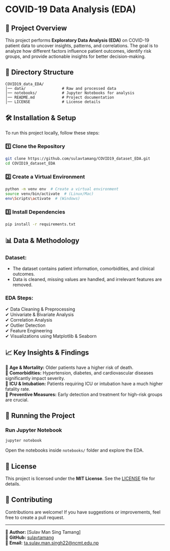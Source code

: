 # COVID-19 Data Analysis (EDA)

## 📌 Project Overview
This project performs **Exploratory Data Analysis (EDA)** on COVID-19 patient data to uncover insights, patterns, and correlations. The goal is to analyze how different factors influence patient outcomes, identify risk groups, and provide actionable insights for better decision-making.

## 📂 Directory Structure
```
COVID19_data_EDA/
│── data/                # Raw and processed data
│── notebooks/           # Jupyter Notebooks for analysis
│── README.md            # Project documentation
│── LICENSE              # License details
```

## 🛠️ Installation & Setup
To run this project locally, follow these steps:

### **1️⃣ Clone the Repository**
```bash
git clone https://github.com/sulavtamang/COVID19_dataset_EDA.git
cd COVID19_dataset_EDA
```

### **2️⃣ Create a Virtual Environment**
```bash
python -m venv env  # Create a virtual environment
source venv/bin/activate  # (Linux/Mac)
env\Scripts\activate  # (Windows)
```

### **3️⃣ Install Dependencies**
```bash
pip install -r requirements.txt
```

## 📊 Data & Methodology
### **Dataset:**
- The dataset contains patient information, comorbidities, and clinical outcomes.
- Data is cleaned, missing values are handled, and irrelevant features are removed.

### **EDA Steps:**
✔ Data Cleaning & Preprocessing  
✔ Univariate & Bivariate Analysis  
✔ Correlation Analysis  
✔ Outlier Detection  
✔ Feature Engineering  
✔ Visualizations using Matplotlib & Seaborn  

## 📈 Key Insights & Findings
🔹 **Age & Mortality:** Older patients have a higher risk of death.  
🔹 **Comorbidities:** Hypertension, diabetes, and cardiovascular diseases significantly impact severity.  
🔹 **ICU & Intubation:** Patients requiring ICU or intubation have a much higher fatality rate.  
🔹 **Preventive Measures:** Early detection and treatment for high-risk groups are crucial.  

## 🚀 Running the Project
### **Run Jupyter Notebook**
```bash
jupyter notebook
```
Open the notebooks inside `notebooks/` folder and explore the EDA.


## 📜 License
This project is licensed under the **MIT License**. See the [LICENSE](LICENSE) file for details.

## 🙌 Contributing
Contributions are welcome! If you have suggestions or improvements, feel free to create a pull request.

---
📩 **Author:** [Sulav Man Sing Tamang]  
🔗 **GitHub:** [sulavtamang](https://github.com/sulavtamang)  
📧 **Email:** ta.sulav.man.singh22@ncmt.edu.np
